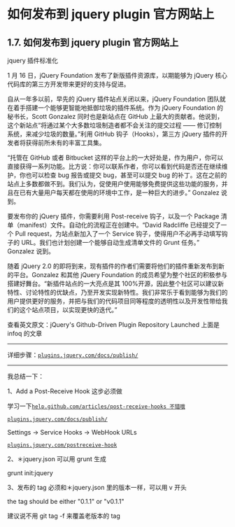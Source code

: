 # 如何发布到 jquery plugin 官方网站上

## 1.7\. 如何发布到 jquery plugin 官方网站上

jquery 插件标准化

1 月 16 日，jQuery Foundation 发布了新版插件资源库，以期能够为 jQuery 核心代码库的第三方开发带来更好的支持与促进。

自从一年多以前，早先的 jQuery 插件站点关闭以来，jQuery Foundation 团队就在着手搭建一个能够更智能地抵御垃圾的插件系统。作为 jQuery Foundation 的秘书长，Scott Gonzalez 同时也是新站点在 GitHub 上最大的贡献者。他说到，这个新站点“将通过某个大多数垃圾制造者都不会关注的提交过程 —— 修订控制系统，来减少垃圾的数量。”利用 GitHub 钩子（Hooks），第三方 jQuery 插件的开发者将获得前所未有的丰富工具集。

“托管在 GitHub 或者 Bitbucket 这样的平台上的一大好处是，作为用户，你可以直接获得一系列功能。比方说：你可以联系作者，你可以看到代码是否还在继续维护，你也可以检查 bug 报告或提交 bug，甚至可以提交 bug 的补丁。这在之前的站点上多数都做不到。我们认为，促使用户使用能够免费提供这些功能的服务，并且在已有大量用户每天都在使用的环境中工作，是一种巨大的进步。” Gonzalez 说到。

要发布你的 jQuery 插件，你需要利用 Post-receive 钩子，以及一个 Package 清单（manifest）文件。自动化的流程正在创建中。“David Radcliffe 已经提交了一个 Pull request，为站点新加入了一个 Service 钩子，使得用户不必再手动填写钩子的 URL。我们也计划创建一个能够自动生成清单文件的 Grunt 任务。” Gonzalez 说到。

随着 jQuery 2.0 的即将到来，现有插件的作者们需要将他们的插件重新发布到新的平台。Gonzalez 和其他 jQuery Foundation 的成员希望为整个社区的积极参与搭建好舞台。“新插件站点的一大亮点是其 100%开源，因此整个社区可以建议新特性、讨论特性的优缺点，乃至开发实现新特性。我们非常乐于看到能够为我们的用户提供更好的服务，并把与我们的代码项目同等程度的透明性以及开发性带给我们的这个站点项目，以实现更快的迭代。”

查看英文原文：jQuery's Github-Driven Plugin Repository Launched 上面是 infoq 的文章

* * *

详细步骤：[`plugins.jquery.com/docs/publish/`](http://plugins.jquery.com/docs/publish/)

* * *

我总结一下：

1、Add a Post-Receive Hook 这步必须做

学习一下[`help.github.com/articles/post-receive-hooks 不错哦`](https://help.github.com/articles/post-receive-hooks%E4%B8%8D%E9%94%99%E5%93%A6)

[`plugins.jquery.com/docs/publish/`](http://plugins.jquery.com/docs/publish/)

Settings -> Service Hooks -> WebHook URLs

[`plugins.jquery.com/postreceive-hook`](http://plugins.jquery.com/postreceive-hook)

2、＊jquery.json 可以用 grunt 生成

grunt init:jquery

3、发布的 tag 必须和＊jquery.json 里的版本一样，可以用 v 开头

the tag should be either "0.1.1" or "v0.1.1"

建议说不用 git tag -f 来覆盖老版本的 tag